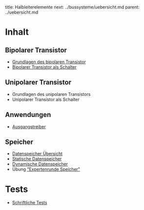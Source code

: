 title: Halbleiterelemente
next: ../bussysteme/uebersicht.md
parent: ../uebersicht.md

# Inhalt
## Bipolarer Transistor
* [Grundlagen des bipolaren Transistor](bipolarer_transistor.html)
* [Bipolarer Transistor als Schalter](bipolarer_transistor_schalter.html)

## Unipolarer Transistor
* Grundlagen des unipolaren Transistors
* Unipolarer Transistor als Schalter
## Anwendungen
* [Ausgangstreiber](ausgangstreiber.html)
## Speicher
* [Datenspeicher Übersicht](datenspeicher.html)
* [Statische Datenspeicher](statische_datenspeicher.html)
* [Dynamische Datenspeicher](dynamische_datenspeicher.html)
* Übung ["Expertenrunde Speicher"]({filename}halbleiterspeicher.compress)

# Tests
* [Schriftliche Tests](test_transistor.html)
